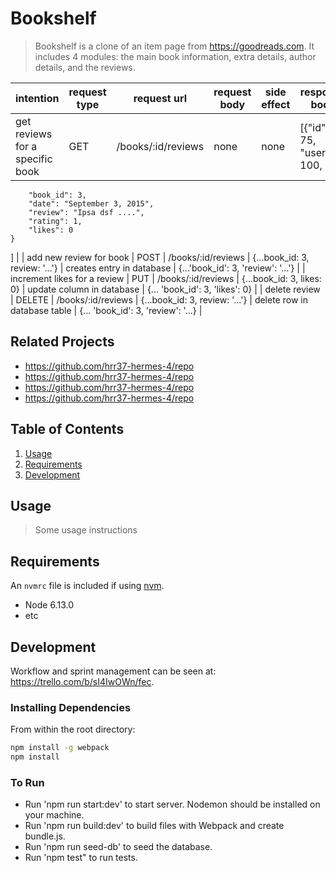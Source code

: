 # Bookshelf

> Bookshelf is a clone of an item page from https://goodreads.com. It includes 4 modules: the main book information, extra details, author details, and the reviews.


| intention     | request type  |  request url  | request body | side effect | response body |
| ------------- | ------------- | ------------- | -------------| ------------| ----------- |
| get reviews for a specific book  | GET | /books/:id/reviews | none | none | [{"id": 75,     "user_id": 100,
        "book_id": 3,
        "date": "September 3, 2015",
        "review": "Ipsa dsf ....",
        "rating": 1,
        "likes": 0
    }
] |
| add new review for book  | POST | /books/:id/reviews | {...book_id: 3, review: '...'} | creates entry in database | {...'book_id': 3, 'review': '...'} |
| increment likes for a review  | PUT | /books/:id/reviews | {...book_id: 3, likes: 0} | update column in database | {... 'book_id': 3, 'likes': 0} |
| delete review  | DELETE | /books/:id/reviews | {...book_id: 3, review: '...'} | delete row in database table | {... 'book_id': 3, 'review': '...} |

## Related Projects

  - https://github.com/hrr37-hermes-4/repo
  - https://github.com/hrr37-hermes-4/repo
  - https://github.com/hrr37-hermes-4/repo
  - https://github.com/hrr37-hermes-4/repo

## Table of Contents

1. [Usage](#Usage)
1. [Requirements](#requirements)
1. [Development](#development)

## Usage

> Some usage instructions

## Requirements

An `nvmrc` file is included if using [nvm](https://github.com/creationix/nvm).

- Node 6.13.0
- etc

## Development
Workflow and sprint management can be seen at: https://trello.com/b/sI4IwOWn/fec.

### Installing Dependencies

From within the root directory:

```sh
npm install -g webpack
npm install
```

### To Run
  - Run 'npm run start:dev' to start server. Nodemon should be installed on your machine.
  - Run 'npm run build:dev' to build files with Webpack and create bundle.js.
  - Run 'npm run seed-db' to seed the database.
  - Run 'npm test" to run tests.

